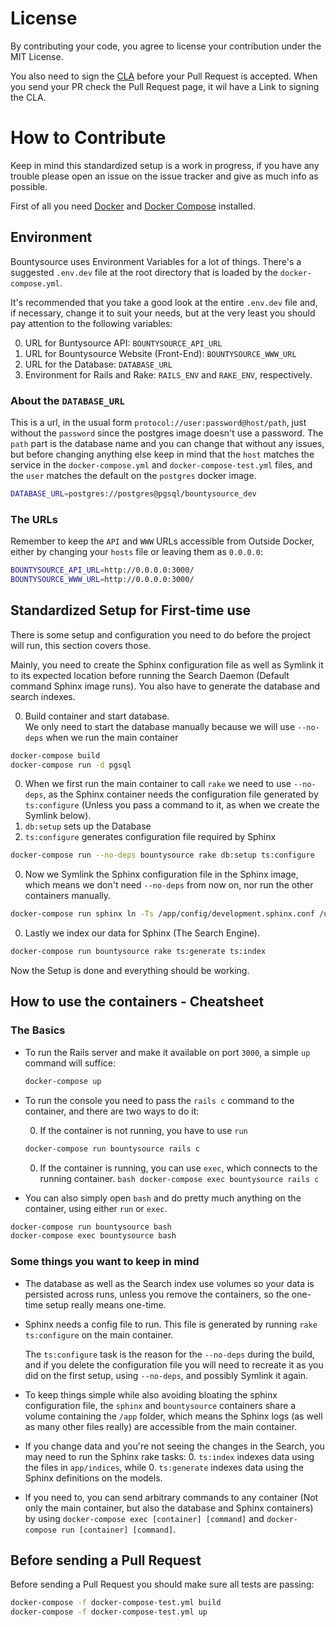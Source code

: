 # License

By contributing your code, you agree to license your contribution under the MIT License.

You also need to sign the [CLA](https://cla-assistant.io/bountysource/core) before your Pull Request is accepted.
When you send your PR check the Pull Request page, it wil have a Link to signing the CLA.

# How to Contribute
Keep in mind this standardized setup is a work in progress, if you have any trouble please open an issue on the issue tracker and give as much info as possible.

First of all you need [Docker](https://www.docker.com/what-docker) and [Docker Compose](https://docs.docker.com/compose/install/) installed.

## Environment
Bountysource uses Environment Variables for a lot of things. There's a suggested `.env.dev` file at the root directory that is loaded by the `docker-compose.yml`.

It's recommended that you take a good look at the entire `.env.dev` file and, if necessary, change it to suit your needs, but at the very least you should pay attention to the following variables:

0. URL for Buntysource API: `BOUNTYSOURCE_API_URL`
0. URL for Bountysource Website (Front-End): `BOUNTYSOURCE_WWW_URL`
0. URL for the Database: `DATABASE_URL`
0. Environment for Rails and Rake: `RAILS_ENV` and `RAKE_ENV`, respectively.

### About the `DATABASE_URL`
This is a url, in the usual form `protocol://user:password@host/path`, just without the `password` since the postgres image doesn't use a password.
The `path` part is the database name and you can change that without any issues, but before changing anything else keep in mind that the `host` matches the service in the `docker-compose.yml` and `docker-compose-test.yml` files, and the `user` matches the default on the `postgres` docker image.
``` bash
DATABASE_URL=postgres://postgres@pgsql/bountysource_dev
```

### The URLs
Remember to keep the `API` and `WWW` URLs accessible from Outside Docker, either by changing your `hosts` file or leaving them as `0.0.0.0`:
``` bash
BOUNTYSOURCE_API_URL=http://0.0.0.0:3000/
BOUNTYSOURCE_WWW_URL=http://0.0.0.0:3000/
```

## Standardized Setup for First-time use

There is some setup and configuration you need to do before the project will run, this section covers those.

Mainly, you need to create the Sphinx configuration file as well as Symlink it to its expected location before running the Search Daemon (Default command Sphinx image runs). You also have to generate the database and search indexes.

0. Build container and start database.  
  We only need to start the database manually because we will use `--no-deps` when we run the main container

  ``` bash
  docker-compose build
  docker-compose run -d pgsql
  ```

0. When we first run the main container to call `rake` we need to use `--no-deps`, as the Sphinx container needs the configuration file generated by `ts:configure` (Unless you pass a command to it, as when we create the Symlink below).
  0. `db:setup` sets up the Database
  0. `ts:configure` generates configuration file required by Sphinx  

  ``` bash
  docker-compose run --no-deps bountysource rake db:setup ts:configure
  ```

0. Now we Symlink the Sphinx configuration file in the Sphinx image, which means we don't need `--no-deps` from now on, nor run the other containers manually.

  ``` bash
  docker-compose run sphinx ln -Ts /app/config/development.sphinx.conf /usr/local/etc/sphinx.conf
  ```

0. Lastly we index our data for Sphinx (The Search Engine).  

  ``` bash
  docker-compose run bountysource rake ts:generate ts:index
  ```

Now the Setup is done and everything should be working.

## How to use the containers - Cheatsheet
### The Basics
- To run the Rails server and make it available on port `3000`, a simple `up` command will suffice:

  ``` bash
  docker-compose up
  ```

- To run the console you need to pass the `rails c` command to the container, and there are two ways to do it:

  0. If the container is not running, you have to use `run`
    ``` bash
    docker-compose run bountysource rails c
    ```

    0. If the container is running, you can use `exec`, which connects to the running container.
      ``` bash
      docker-compose exec bountysource rails c
      ```

- You can also simply open `bash` and do pretty much anything on the container, using either `run` or `exec`.
``` bash
docker-compose run bountysource bash
docker-compose exec bountysource bash
```

### Some things you want to keep in mind
- The database as well as the Search index use volumes so your data is persisted across runs, unless you remove the containers, so the one-time setup really means one-time.

- Sphinx needs a config file to run. This file is generated by running `rake ts:configure` on the main container.

  The `ts:configure` task is the reason for the `--no-deps` during the build, and if you delete the configuration file you will need to recreate it as you did on the first setup, using `--no-deps`, and possibly Symlink it again.

- To keep things simple while also avoiding bloating the sphinx configuration file, the `sphinx` and `bountysource` containers share a volume containing the `/app` folder, which means the Sphinx logs (as well as many other files really) are accessible from the main container.

- If you change data and you're not seeing the changes in the Search, you may need to run the Sphinx rake tasks:
  0. `ts:index` indexes data using the files in `app/indices`, while
  0. `ts:generate` indexes data using the Sphinx definitions on the models.
- If you need to, you can send arbitrary commands to any container (Not only the main container, but also the database and Sphinx containers) by using `docker-compose exec [container] [command]` and `docker-compose run [container] [command]`.

## Before sending a Pull Request

Before sending a Pull Request you should make sure all tests are passing:
``` bash
docker-compose -f docker-compose-test.yml build
docker-compose -f docker-compose-test.yml up
```
